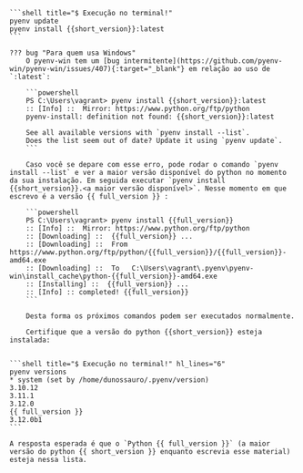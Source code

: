 	```shell title="$ Execução no terminal!"
	pyenv update
	pyenv install {{short_version}}:latest
	```

	??? bug "Para quem usa Windows"
		O pyenv-win tem um [bug intermitente](https://github.com/pyenv-win/pyenv-win/issues/407){:target="_blank"} em relação ao uso de `:latest`:

	    ```powershell
		PS C:\Users\vagrant> pyenv install {{short_version}}:latest
		:: [Info] ::  Mirror: https://www.python.org/ftp/python
		pyenv-install: definition not found: {{short_version}}:latest

	    See all available versions with `pyenv install --list`.
		Does the list seem out of date? Update it using `pyenv update`.
		```
		
		Caso você se depare com esse erro, pode rodar o comando `pyenv install --list` e ver a maior versão disponível do python no momento da sua instalação. Em seguida executar `pyenv install {{short_version}}.<a maior versão disponível>`. Nesse momento em que escrevo é a versão {{ full_version }} :

	    ```powershell
		PS C:\Users\vagrant> pyenv install {{full_version}}
		:: [Info] ::  Mirror: https://www.python.org/ftp/python
		:: [Downloading] ::  {{full_version}} ...
		:: [Downloading] ::  From https://www.python.org/ftp/python/{{full_version}}/{{full_version}}-amd64.exe
		:: [Downloading] ::  To   C:\Users\vagrant\.pyenv\pyenv-win\install_cache\python-{{full_version}}-amd64.exe
		:: [Installing] ::  {{full_version}} ...
		:: [Info] :: completed! {{full_version}}
		```

		Desta forma os próximos comandos podem ser executados normalmente.

	    Certifique que a versão do python {{short_version}} esteja instalada:


	```shell title="$ Execução no terminal!" hl_lines="6"
	pyenv versions
	* system (set by /home/dunossauro/.pyenv/version)
    3.10.12
	3.11.1
	3.12.0
	{{ full_version }}
	3.12.0b1
	```

	A resposta esperada é que o `Python {{ full_version }}` (a maior versão do python {{ short_version }} enquanto escrevia esse material) esteja nessa lista.
